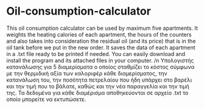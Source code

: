 # Oil-consumption-calculator
This oil consumption calculator can be used by maximum five apartments. It weights the heating calories of each apartment,
the hours of the counters and also takes into consideration the residual oil (and its price) that is in the oil tank before
we put in the new order. It saves the data of each apartment in a .txt file ready to be printed if needed. You can easily
download and install the program and its attached files in your computer. /n
Υπολογιστής κατανάλωσης για 5 διαμερίσματα ο οποίος σταθμίζει το κόστος σύμφωνα με την θερμιδική αξία των καλοριφέρ
κάθε διαμερίσματος, την κατανάλωση του, την ποσότητα πετρελαίου που ήδη υπάρχει στο βαρέλι και την τιμή που το βάλατε,
καθώς και την νέα παραγγελία και την τιμή της. Τα δεδομένα για κάθε διαμέρισμα αποθηκεύονται σε αρχείο .txt το οποίο
μπορείτε να εκτυπώσετε.
